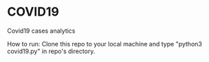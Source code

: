 # COVID19
Covid19 cases analytics

How to run:
Clone this repo to your local machine and type "python3 covid19.py" in repo's directory.
